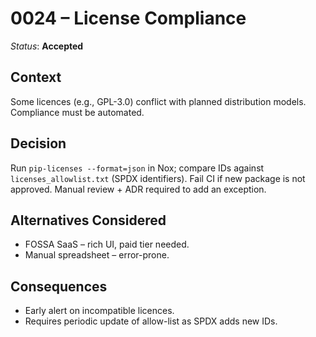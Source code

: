 # 0024 – License Compliance

*Status*: **Accepted**

## Context

Some licences (e.g., GPL-3.0) conflict with planned distribution models.
Compliance must be automated.

## Decision

Run `pip-licenses --format=json` in Nox; compare IDs against
`licenses_allowlist.txt` (SPDX identifiers). Fail CI if new package is not
approved. Manual review + ADR required to add an exception.

## Alternatives Considered

* FOSSA SaaS – rich UI, paid tier needed.
* Manual spreadsheet – error-prone.

## Consequences

* Early alert on incompatible licences.
* Requires periodic update of allow-list as SPDX adds new IDs.
